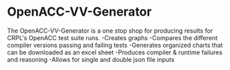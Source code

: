 # OpenACC-VV-Generator
The OpenACC-VV-Generator is a one stop shop for producing results for CRPL's OpenACC test suite runs.
  -Creates graphs
  -Compares the different compiler versions passing and failing tests
  -Generates organized charts that can be downloaded as an excel sheet
  -Produces compiler & runtime failures and reasoning
  -Allows for single and double json file inputs 
